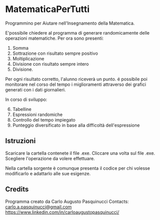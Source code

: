 # MatematicaPerTutti
Programmino per Aiutare nell'Insegnamento della Matematica.

E'possibile chiedere al programma di generare randomicamente delle operazioni matematiche.
Per ora sono presenti:
1. Somma
2. Sottrazione con risultato sempre positivo
3. Moltiplicazione
4. Divisione con risultato sempre intero
5. Divisione.

Per ogni risultato corretto, l'alunno riceverà un punto. é possibile poi monitorare nel corso del tempo i miglioramenti attraverso dei grafici generati con i dati giornalieri.

In corso di sviluppo:

6. Tabelline
7. Espressioni randomiche
8. Controllo del tempo impiegato
9. Punteggio diversificato in base alla difficoltà dell'espressione

## Istruzioni
Scaricare la cartella contenete il file .exe.
Cliccare una volta sul file .exe.
Scegliere l'operazione da volere effettuare.

Nella cartella sorgente è comunque presenta il codice per chi volesse modificarlo e adattarlo alle sue esigenze.

## Credits
Programma creato da Carlo Augusto Pasquinucci
Contacts:
carlo.a.pasquinucci@gmail.com
https://www.linkedin.com/in/carloaugustopasquinucci/

